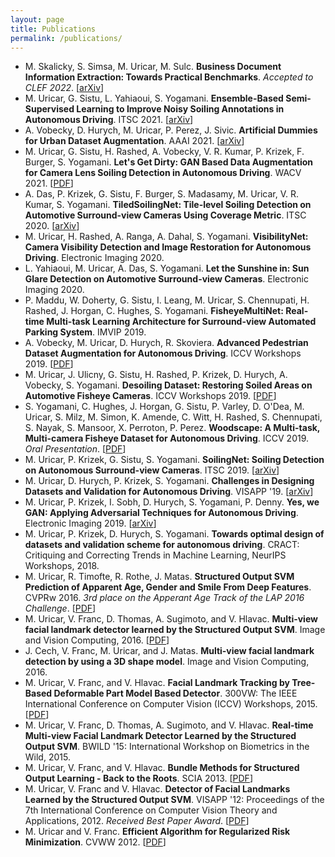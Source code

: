 ```yaml
---
layout: page
title: Publications
permalink: /publications/
---
```


- M. Skalicky, S. Simsa, M. Uricar, M. Sulc. **Business Document Information Extraction: Towards Practical Benchmarks**. *Accepted to CLEF 2022*. [[arXiv](https://arxiv.org/abs/2206.11229)]
- M. Uricar, G. Sistu, L. Yahiaoui, S. Yogamani. **Ensemble-Based Semi-Supervised Learning to Improve Noisy Soiling Annotations in Autonomous Driving**. ITSC 2021. [[arXiv](https://arxiv.org/abs/2105.07930)]
- A. Vobecky, D. Hurych, M. Uricar, P. Perez, J. Sivic. **Artificial Dummies for Urban Dataset Augmentation**. AAAI 2021. [[arXiv](https://arxiv.org/abs/2012.08274)]
- M. Uricar, G. Sistu, H. Rashed, A. Vobecky, V. R. Kumar, P. Krizek, F. Burger, S. Yogamani. **Let's Get Dirty: GAN Based Data Augmentation for Camera Lens Soiling Detection in Autonomous Driving**. WACV 2021. [[PDF](https://openaccess.thecvf.com/content/WACV2021/papers/Uricar_Lets_Get_Dirty_GAN_Based_Data_Augmentation_for_Camera_Lens_WACV_2021_paper.pdf)]
- A. Das, P. Krizek, G. Sistu, F. Burger, S. Madasamy, M. Uricar, V. R. Kumar, S. Yogamani. **TiledSoilingNet: Tile-level Soiling Detection on Automotive Surround-view Cameras Using Coverage Metric**. ITSC 2020. [[arXiv](https://arxiv.org/abs/2007.00801)]
- M. Uricar, H. Rashed, A. Ranga, A. Dahal, S. Yogamani. **VisibilityNet: Camera Visibility Detection and Image Restoration for Autonomous Driving**. Electronic Imaging 2020. 
- L. Yahiaoui, M. Uricar, A. Das, S. Yogamani. **Let the Sunshine in: Sun Glare Detection on Automotive Surround-view Cameras**. Electronic Imaging 2020.
- P. Maddu, W. Doherty, G. Sistu, I. Leang, M. Uricar, S. Chennupati, H. Rashed, J. Horgan, C. Hughes, S. Yogamani. **FisheyeMultiNet: Real-time Multi-task Learning Architecture for Surround-view Automated Parking System**. IMVIP 2019. 
- A. Vobecky, M. Uricar, D. Hurych, R. Skoviera. **Advanced Pedestrian Dataset Augmentation for Autonomous Driving**. ICCV Workshops 2019. [[PDF](http://openaccess.thecvf.com/content_ICCVW_2019/papers/ADW/Vobecky_Advanced_Pedestrian_Dataset_Augmentation_for_Autonomous_Driving_ICCVW_2019_paper.pdf)]
- M. Uricar, J. Ulicny, G. Sistu, H. Rashed, P. Krizek, D. Hurych, A. Vobecky, S. Yogamani. **Desoiling Dataset: Restoring Soiled Areas on Automotive Fisheye Cameras**. ICCV Workshops 2019. [[PDF](https://openaccess.thecvf.com/content_ICCVW_2019/papers/AUTONUE/Uricar_Desoiling_Dataset_Restoring_Soiled_Areas_on_Automotive_Fisheye_Cameras_ICCVW_2019_paper.pdf)]
- S. Yogamani, C. Hughes, J. Horgan, G. Sistu, P. Varley, D. O'Dea, M. Uricar, S. Milz, M. Simon, K. Amende, C. Witt, H. Rashed, S. Chennupati, S. Nayak, S. Mansoor, X. Perroton, P. Perez. **Woodscape: A Multi-task, Multi-camera Fisheye Dataset for Autonomous Driving**. ICCV 2019. *Oral Presentation*. [[PDF](https://openaccess.thecvf.com/content_ICCV_2019/papers/Yogamani_WoodScape_A_Multi-Task_Multi-Camera_Fisheye_Dataset_for_Autonomous_Driving_ICCV_2019_paper.pdf)]
- M. Uricar, P. Krizek, G. Sistu, S. Yogamani. **SoilingNet: Soiling Detection on Autonomous Surround-view Cameras**. ITSC 2019. [[arXiv](https://arxiv.org/abs/1905.01492)]
- M. Uricar, D. Hurych, P. Krizek, S. Yogamani. **Challenges in Designing Datasets and Validation for Autonomous Driving**. VISAPP '19. [[arXiv](https://arxiv.org/abs/1901.09270)]
- M. Uricar, P. Krizek, I. Sobh, D. Hurych, S. Yogamani, P. Denny. **Yes, we GAN: Applying Adversarial Techniques for Autonomous Driving**. Electronic Imaging 2019. [[arXiv](https://arxiv.org/abs/1902.03442)]
- M. Uricar, P. Krizek, D. Hurych, S. Yogamani. **Towards optimal design of datasets and validation scheme for autonomous driving**. CRACT: Critiquing and Correcting Trends in Machine Learning, NeurIPS Workshops, 2018.
- M. Uricar, R. Timofte, R. Rothe, J. Matas. **Structured Output SVM Prediction of Apparent Age, Gender and Smile From Deep Features**. CVPRw 2016. *3rd place on the Apperant Age Track of the LAP 2016 Challenge*. [[PDF](https://www.cv-foundation.org/openaccess/content_cvpr_2016_workshops/w18/papers/Uricar_Structured_Output_SVM_CVPR_2016_paper.pdf)]
- M. Uricar, V. Franc, D. Thomas, A. Sugimoto, and V. Hlavac. **Multi-view facial landmark detector learned by the Structured Output SVM**. Image and Vision Computing, 2016. [[PDF](http://www.dgcv.nii.ac.jp/Publications/Papers/2016/ivc2016.pdf)]
- J. Cech, V. Franc, M. Uricar, and J. Matas. **Multi-view facial landmark detection by using a 3D shape model**. Image and Vision Computing, 2016.
- M. Uricar, V. Franc, and V. Hlavac. **Facial Landmark Tracking by Tree-Based Deformable Part Model Based Detector**. 300VW: The IEEE International Conference on Computer Vision (ICCV) Workshops, 2015. [[PDF](https://www.cv-foundation.org/openaccess/content_iccv_2015_workshops/w25/papers/Uricar_Facial_Landmark_Tracking_ICCV_2015_paper.pdf)]
- M. Uricar, V. Franc, D. Thomas, A. Sugimoto, and V. Hlavac. **Real-time Multi-view Facial Landmark Detector Learned by the Structured Output SVM**. BWILD '15: International Workshop on Biometrics in the Wild, 2015.
- M. Uricar, V. Franc, and V. Hlavac. **Bundle Methods for Structured Output Learning - Back to the Roots**. SCIA 2013. [[PDF](https://link.springer.com/content/pdf/10.1007/978-3-642-38886-6_16.pdf)]
- M. Uricar, V. Franc and V. Hlavac. **Detector of Facial Landmarks Learned by the Structured Output SVM**. VISAPP '12: Proceedings of the 7th International Conference on Computer Vision Theory and Applications, 2012. *Received Best Paper Award*. [[PDF](https://www.scitepress.org/Papers/2012/38637/38637.pdf)]
- M. Uricar and V. Franc. **Efficient Algorithm for Regularized Risk Minimization**. CVWW 2012. [[PDF](ftp://cmp.felk.cvut.cz/pub/cmp/articles/uricar/cvww2012_talk.pdf)]
